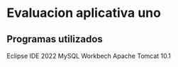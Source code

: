 # Evaluacion aplicativa uno

## Programas utilizados
Eclipse IDE 2022
MySQL Workbech
Apache Tomcat 10.1
